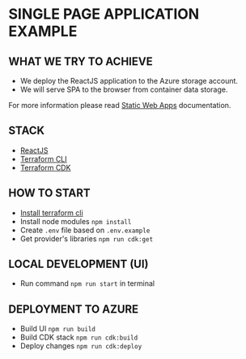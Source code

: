 # SINGLE PAGE APPLICATION EXAMPLE

## WHAT WE TRY TO ACHIEVE

* We deploy the ReactJS application to the Azure storage account.
* We will serve SPA to the browser from container data storage.

For more information please read [Static Web Apps](https://azure.microsoft.com/en-us/services/app-service/static) documentation.

## STACK

* [ReactJS](https://create-react-app.dev/docs/getting-started)
* [Terraform CLI](https://learn.hashicorp.com/tutorials/terraform/infrastructure-as-code)
* [Terraform CDK](https://github.com/hashicorp/terraform-cdk)

## HOW TO START

* [Install terraform cli](https://learn.hashicorp.com/tutorials/terraform/install-cli)
* Install node modules `npm install`
* Create `.env` file based on `.env.example`
* Get provider's libraries `npm run cdk:get`

## LOCAL DEVELOPMENT (UI)

* Run command `npm run start` in terminal

## DEPLOYMENT TO AZURE

* Build UI `npm run build`
* Build CDK stack `npm run cdk:build`
* Deploy changes `npm run cdk:deploy`
